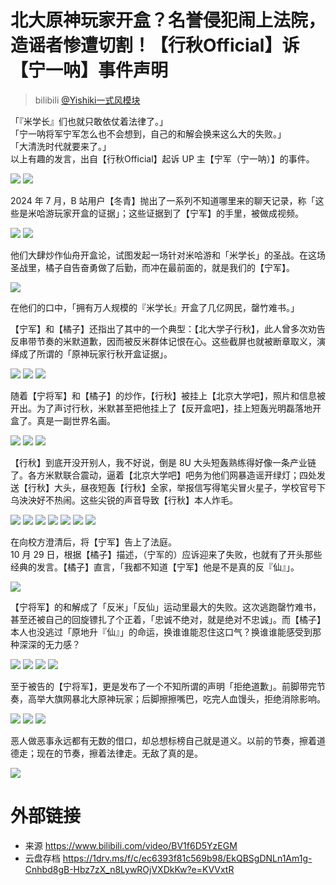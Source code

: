 # 北大原神玩家开盒？名誉侵犯闹上法院，造谣者惨遭切割！【行秋Official】诉【宁一呐】事件声明
> bilibili [@Yishiki一式风模块](https://space.bilibili.com/643362376)

「『米学长』们也就只敢依仗着法律了。」\
「宁一呐将军宁军怎么也不会想到，自己的和解会换来这么大的失败。」\
「大清洗时代就要来了。」\
以上有趣的发言，出自【行秋Official】起诉 UP 主【宁军（宁一呐）】的事件。

![](https://raw.githubusercontent.com/bxx-114514/genshinimpact-and-media/refs/heads/main/images/BV1f6D5YzEGM/1.jpg)
![](https://raw.githubusercontent.com/bxx-114514/genshinimpact-and-media/refs/heads/main/images/BV1f6D5YzEGM/2.jpg)

2024 年 7 月，B 站用户【冬青】抛出了一系列不知道哪里来的聊天记录，称「这些是米哈游玩家开盒的证据」；这些证据到了【宁军】的手里，被做成视频。

![](https://raw.githubusercontent.com/bxx-114514/genshinimpact-and-media/refs/heads/main/images/BV1f6D5YzEGM/3.jpg)
![](https://raw.githubusercontent.com/bxx-114514/genshinimpact-and-media/refs/heads/main/images/BV1f6D5YzEGM/4.jpg)

他们大肆炒作仙舟开盒论，试图发起一场针对米哈游和「米学长」的圣战。在这场圣战里，橘子自告奋勇做了后勤，而冲在最前面的，就是我们的【宁军】。

![](https://raw.githubusercontent.com/bxx-114514/genshinimpact-and-media/refs/heads/main/images/BV1f6D5YzEGM/5.jpg)

在他们的口中，「拥有万人规模的『米学长』开盒了几亿网民，罄竹难书。」

【宁军】和【橘子】还指出了其中的一个典型：【北大学子行秋】，此人曾多次劝告反串带节奏的米默道歉，因而被反米群体记恨在心。这些截屏也就被断章取义，演绎成了所谓的「原神玩家行秋开盒证据」。

![](https://raw.githubusercontent.com/bxx-114514/genshinimpact-and-media/refs/heads/main/images/BV1f6D5YzEGM/6.jpg)
![](https://raw.githubusercontent.com/bxx-114514/genshinimpact-and-media/refs/heads/main/images/BV1f6D5YzEGM/7.jpg)
![](https://raw.githubusercontent.com/bxx-114514/genshinimpact-and-media/refs/heads/main/images/BV1f6D5YzEGM/8.jpg)

随着【宁将军】和【橘子】的炒作，【行秋】被挂上【北京大学吧】，照片和信息被开出。为了声讨行秋，米默甚至把他挂上了【反开盒吧】，挂上短轰光明磊落地开盒了。真是一副世界名画。

![](https://raw.githubusercontent.com/bxx-114514/genshinimpact-and-media/refs/heads/main/images/BV1f6D5YzEGM/9.jpg)
![](https://raw.githubusercontent.com/bxx-114514/genshinimpact-and-media/refs/heads/main/images/BV1f6D5YzEGM/10.jpg)
![](https://raw.githubusercontent.com/bxx-114514/genshinimpact-and-media/refs/heads/main/images/BV1f6D5YzEGM/11.jpg)

【行秋】到底开没开别人，我不好说，倒是 8U 大头短轰熟练得好像一条产业链了。各方米默联合震动，逼着【北京大学吧】吧务为他们网暴造谣开绿灯；四处发送【行秋】大头，昼夜短轰【行秋】全家，举报信写得笔尖冒火星子，学校官号下乌泱泱好不热闹。这些尖锐的声音导致【行秋】本人炸毛。

![](https://raw.githubusercontent.com/bxx-114514/genshinimpact-and-media/refs/heads/main/images/BV1f6D5YzEGM/12.jpg)
![](https://raw.githubusercontent.com/bxx-114514/genshinimpact-and-media/refs/heads/main/images/BV1f6D5YzEGM/13.jpg)
![](https://raw.githubusercontent.com/bxx-114514/genshinimpact-and-media/refs/heads/main/images/BV1f6D5YzEGM/14.jpg)
![](https://raw.githubusercontent.com/bxx-114514/genshinimpact-and-media/refs/heads/main/images/BV1f6D5YzEGM/15.jpg)
![](https://raw.githubusercontent.com/bxx-114514/genshinimpact-and-media/refs/heads/main/images/BV1f6D5YzEGM/16.jpg)
![](https://raw.githubusercontent.com/bxx-114514/genshinimpact-and-media/refs/heads/main/images/BV1f6D5YzEGM/17.jpg)
![](https://raw.githubusercontent.com/bxx-114514/genshinimpact-and-media/refs/heads/main/images/BV1f6D5YzEGM/18.jpg)

在向校方澄清后，将【宁军】告上了法庭。\
10 月 29 日，根据【橘子】描述，（宁军的）应诉迎来了失败，也就有了开头那些经典的发言。【橘子】直言，「我都不知道【宁军】他是不是真的反『仙』」。

![](https://raw.githubusercontent.com/bxx-114514/genshinimpact-and-media/refs/heads/main/images/BV1f6D5YzEGM/19.jpg)

【宁将军】的和解成了「反米」「反仙」运动里最大的失败。这次逃跑罄竹难书，甚至还被自己的回旋镖扎了个正着，「忠诚不绝对，就是绝对不忠诚」。而【橘子】本人也没逃过「原地升『仙』」的命运，换谁谁能忍住这口气？换谁谁能感受到那种深深的无力感？

![](https://raw.githubusercontent.com/bxx-114514/genshinimpact-and-media/refs/heads/main/images/BV1f6D5YzEGM/20.jpg)
![](https://raw.githubusercontent.com/bxx-114514/genshinimpact-and-media/refs/heads/main/images/BV1f6D5YzEGM/21.jpg)
![](https://raw.githubusercontent.com/bxx-114514/genshinimpact-and-media/refs/heads/main/images/BV1f6D5YzEGM/22.jpg)
![](https://raw.githubusercontent.com/bxx-114514/genshinimpact-and-media/refs/heads/main/images/BV1f6D5YzEGM/23.jpg)

至于被告的【宁将军】，更是发布了一个不知所谓的声明「拒绝道歉」。前脚带完节奏，高举大旗网暴北大原神玩家；后脚擦擦嘴巴，吃完人血馒头，拒绝消除影响。

![](https://raw.githubusercontent.com/bxx-114514/genshinimpact-and-media/refs/heads/main/images/BV1f6D5YzEGM/24.jpg)
![](https://raw.githubusercontent.com/bxx-114514/genshinimpact-and-media/refs/heads/main/images/BV1f6D5YzEGM/25.jpg)
![](https://raw.githubusercontent.com/bxx-114514/genshinimpact-and-media/refs/heads/main/images/BV1f6D5YzEGM/26.jpg)

恶人做恶事永远都有无数的借口，却总想标榜自己就是道义。以前的节奏，擦着道德走；现在的节奏，擦着法律走。无敌了真的是。

![](https://raw.githubusercontent.com/bxx-114514/genshinimpact-and-media/refs/heads/main/images/BV1f6D5YzEGM/27.jpg)

# 外部链接
* 来源 https://www.bilibili.com/video/BV1f6D5YzEGM
* 云盘存档 https://1drv.ms/f/c/ec6393f81c569b98/EkQBSgDNLn1Am1g-Cnhbd8gB-Hbz7zX_n8LywROjVXDkKw?e=KVVxtR
